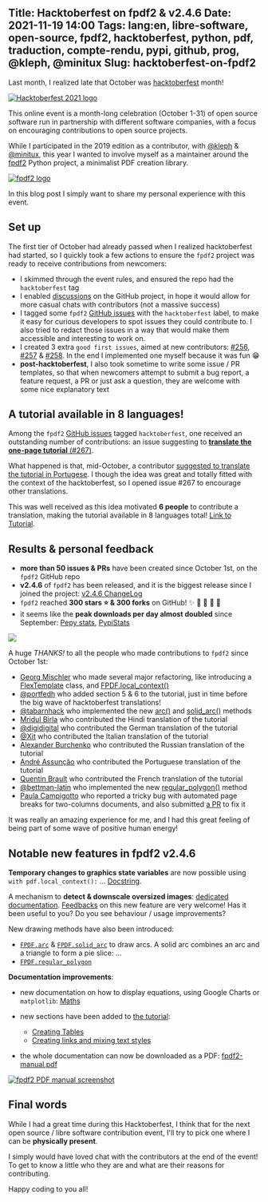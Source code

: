 Title: Hacktoberfest on fpdf2 & v2.4.6
Date: 2021-11-19 14:00
Tags: lang:en, libre-software, open-source, fpdf2, hacktoberfest, python, pdf, traduction, compte-rendu, pypi, github, prog, @kleph, @minitux
Slug: hacktoberfest-on-fpdf2
---
<!-- Com'
* [ ] https://medium.com/@Lucas_C
* [ ] https://linuxfr.org
* [ ] https://dev.to
* [ ] https://www.journalduhacker.net
* [ ] reddit hacktoberfest?
-->

Last month, I realized late that October was [hacktoberfest](https://hacktoberfest.digitalocean.com) month!

[<img alt="Hacktoberfest 2021 logo" src="images/2021/11/hacktoberfest.jpg" style="max-height: 16rem">](https://hacktoberfest.digitalocean.com)

This online event is a month-long celebration (October 1-31) of open source software run in partnership with different software companies, with a focus on encouraging contributions to open source projects.

While I participated in the 2019 edition as a contributor, with [@kleph](https://github.com/kleph) & [@minitux](https://github.com/minitux),
this year I wanted to involve myself as a maintainer around the [fpdf2](https://pyfpdf.github.io/fpdf2/) Python project,
a minimalist PDF creation library.

[<img alt="fpdf2 logo" src="https://pyfpdf.github.io/fpdf2/fpdf2-logo.png" style="max-height: 12rem">](https://pyfpdf.github.io/fpdf2/)

In this blog post I simply want to share my personal experience with this event.


## Set up
The first tier of October had already passed when I realized hacktoberfest had started,
so I quickly took a few actions to ensure the `fpdf2` project was ready to receive contributions from newcomers:

* I skimmed through the event rules, and ensured the repo had the `hacktoberfest` tag
* I enabled [discussions](https://github.com/PyFPDF/fpdf2/discussions) on the GitHub project,
  in hope it would allow for more casual chats with contributors (not a massive success)
* I tagged some `fpdf2` [GitHub issues](https://github.com/PyFPDF/fpdf2/issues) with the `hacktoberfest` label,
  to make it easy for curious developers to spot issues they could contribute to.
  I also tried to redact those issues in a way that would make them accessible and interesting to work on.
* I created 3 extra `good first issues`, aimed at new contributors: [#256](https://github.com/PyFPDF/fpdf2/issues/256),
  [#257](https://github.com/PyFPDF/fpdf2/issues/257) & [#258](https://github.com/PyFPDF/fpdf2/issues/258).
  In the end I implemented one myself because it was fun 😁
* **post-hacktoberfest**, I also took sometime to write some issue / PR templates,
  so that when newcomers attempt to submit a bug report, a feature request, a PR or just ask a question,
  they are welcome with some nice explanatory text


## A tutorial available in 8 languages!
Among the `fpdf2` [GitHub issues](https://github.com/PyFPDF/fpdf2/issues) tagged `hacktoberfest`,
one received an outstanding number of contributions:
an issue suggesting to [**translate the one-page tutorial** (#267)](https://github.com/PyFPDF/fpdf2/issues/267).

What happened is that, mid-October, a contributor [suggested to translate the tutorial in Portugese](https://github.com/PyFPDF/fpdf2/issues/259). I though the idea was great and totally fitted with the context of the hacktoberfest, so I opened issue #267 to encourage other translations.

This was well received as this idea motivated **6 people** to contribute a translation,
making the tutorial available in 8 languages total! [Link to Tutorial](https://pyfpdf.github.io/fpdf2/Tutorial.html).


## Results & personal feedback

* **more than 50 issues & PRs** have been created since October 1st, on the `fpdf2` GitHub repo
* **v2.4.6** of `fpdf2` has been released, and it is the biggest release since I joined the project: [v2.4.6 ChangeLog](https://github.com/PyFPDF/fpdf2/blob/master/CHANGELOG.md#246---2021-11-16)
* `fpdf2` reached **300 stars ⭐ & 300 forks** on GitHub! ✨ 🥳 🎉 🎈 🥂
* it seems like the **peak downloads per day almost doubled** since September: [Pepy stats](https://pepy.tech/project/fpdf2?versions=2.3.5&versions=2.4.2&versions=2.4.3&versions=2.4.5), [PypiStats](https://pypistats.org/packages/fpdf2)

![](images/2021/11/fpdf2-download-stats.png)

A huge _THANKS!_ to all the people who made contributions to `fpdf2` since October 1st:

* [Georg Mischler](https://github.com/gmischler) who made several major refactoring,
  like introducing a [FlexTemplate](https://pyfpdf.github.io/fpdf2/fpdf/template.html#fpdf.template.FlexTemplate) class, and [FPDF.local_context()](https://pyfpdf.github.io/fpdf2/fpdf/fpdf.html#fpdf.fpdf.FPDF.local_context)
* [@portfedh](https://github.com/portfedh) who added section 5 & 6 to the tutorial,
  just in time before the big wave of hacktoberfest translations!
* [@tabarnhack](https://github.com/tabarnhack) who implemented the new [arc()](https://pyfpdf.github.io/fpdf2/fpdf/fpdf.html#fpdf.fpdf.FPDF.arc) and [solid_arc()](https://pyfpdf.github.io/fpdf2/fpdf/fpdf.html#fpdf.fpdf.FPDF.solid_arc) methods
* [Mridul Birla](https://github.com/Mridulbirla13) who contributed the Hindi translation of the tutorial
* [@digidigital](https://github.com/digidigital) who contributed the German translation of the tutorial
* [@Xit](https://github.com/xit4) who contributed the Italian translation of the tutorial
* [Alexander Burchenko](https://github.com/AABur) who contributed the Russian translation of the tutorial
* [André Assunção](https://github.com/fuscati) who contributed the Portuguese translation of the tutorial
* [Quentin Brault](https://github.com/Tititesouris) who contributed the French translation of the tutorial
* [@bettman-latin](https://github.com/bettman-latin) who implemented the new [regular_polygon()](https://pyfpdf.github.io/fpdf2/fpdf/fpdf.html#fpdf.fpdf.FPDF.regular_polygon) method
* [Paula Campigotto](https://github.com/paulacampigotto) who reported a tricky bug with automated page breaks for two-columns documents, and also submitted [a PR](https://github.com/PyFPDF/fpdf2/pull/281) to fix it

It was really an amazing experience for me,
and I had this great feeling of being part of some wave of positive human energy!


## Notable new features in fpdf2 v2.4.6

**Temporary changes to graphics state variables** are now possible using `with pdf.local_context():` ... [Docstring](https://pyfpdf.github.io/fpdf2/fpdf/fpdf.html#fpdf.fpdf.FPDF.local_context).

A mechanism to **detect & downscale oversized images**:
[dedicated documentation](https://pyfpdf.github.io/fpdf2/Images.html#oversized-images-detection-downscaling).
[Feedbacks](https://github.com/PyFPDF/fpdf2/discussions) on this new feature are very welcome! Has it been useful to you? Do you see behaviour / usage improvements?

New drawing methods have also been introduced:

- [`FPDF.arc`](https://pyfpdf.github.io/fpdf2/fpdf/fpdf.html#fpdf.fpdf.FPDF.arc) & [`FPDF.solid_arc`](https://pyfpdf.github.io/fpdf2/fpdf/fpdf.html#fpdf.fpdf.FPDF.solid_arc) to draw arcs. A solid arc combines an arc and a triangle to form a pie slice: ...
- [`FPDF.regular_polygon`](https://pyfpdf.github.io/fpdf2/fpdf/fpdf.html#fpdf.fpdf.FPDF.regular_polygon)

**Documentation improvements**:

- new documentation on how to display equations, using Google Charts or `matplotlib`: [Maths](https://pyfpdf.github.io/fpdf2/Maths.html)
- new sections have been added to [the tutorial](https://pyfpdf.github.io/fpdf2/Tutorial.html):

    + [Creating Tables](https://pyfpdf.github.io/fpdf2/Tutorial.html#tuto-5-creating-tables)
    + [Creating links and mixing text styles](https://pyfpdf.github.io/fpdf2/Tutorial.html#tuto-6-creating-links-and-mixing-text-styles)

- the whole documentation can now be downloaded as a PDF: [fpdf2-manual.pdf](https://pyfpdf.github.io/fpdf2/fpdf2-manual.pdf)

[<img alt="fpdf2 PDF manual screenshot" src="images/2021/11/fpdf2-pdf-manual-preview.jpg" style="max-height: 16rem">](https://pyfpdf.github.io/fpdf2/fpdf2-manual.pdf)


## Final words

While I had a great time during this Hacktoberfest,
I think that for the next open source / libre software contribution event,
I'll try to pick one where I can be **physically present**.

I simply would have loved chat with the contributors at the end of the event!
To get to know a little who they are and what are their reasons for contributing.

Happy coding to you all!
